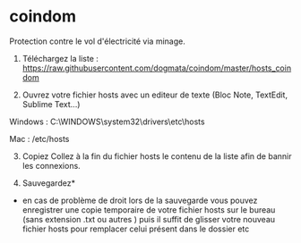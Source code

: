 # coindom
Protection contre le vol d'électricité via minage.

1. Téléchargez la liste :
https://raw.githubusercontent.com/dogmata/coindom/master/hosts_coindom

2. Ouvrez votre fichier hosts avec un editeur de texte (Bloc Note, TextEdit, Sublime Text...)

Windows : 
C:\WINDOWS\system32\drivers\etc\hosts 

Mac : 
/etc/hosts

3. Copiez Collez à la fin du fichier hosts le contenu de la liste afin de bannir les connexions.

4. Sauvegardez*

* en cas de problème de droit lors de la sauvegarde vous pouvez enregistrer une copie temporaire de votre fichier hosts sur le bureau (sans extension .txt ou autres ) puis il suffit de glisser votre nouveau fichier hosts pour remplacer celui présent dans le dossier etc
